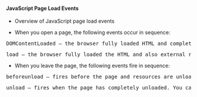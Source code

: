 <h4>JavaScript Page Load Events
</h4>

* Overview of JavaScript page load events

* When you open a page, the following events occur in sequence:

<pre>
DOMContentLoaded – the browser fully loaded HTML and completed building the DOM tree. However, it hasn’t loaded external resources like stylesheets and images. In this event, you can start selecting DOM nodes or initialize the interface.
</pre>

<pre>
load – the browser fully loaded the HTML and also external resources like images and stylesheets.
</pre>

* When you leave the page, the following events fire in sequence:

<pre>
beforeunload – fires before the page and resources are unloaded. You can use this event to show a confirmation dialog to confirm if you really want to leave the page. By doing this, you can prevent data loss in case you are filling out a form and accidentally click a link to navigate to another page.
</pre>

<pre>
unload – fires when the page has completely unloaded. You can use this event to send the analytic data or to clean up resources.
</pre>
